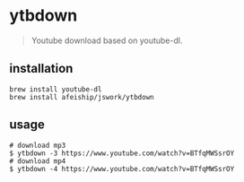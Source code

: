 # ytbdown
> Youtube download based on youtube-dl.

## installation
```shell
brew install youtube-dl
brew install afeiship/jswork/ytbdown
```

## usage
```shell
# download mp3
$ ytbdown -3 https://www.youtube.com/watch?v=BTfqMWSsrOY
# download mp4
$ ytbdown -4 https://www.youtube.com/watch?v=BTfqMWSsrOY
```